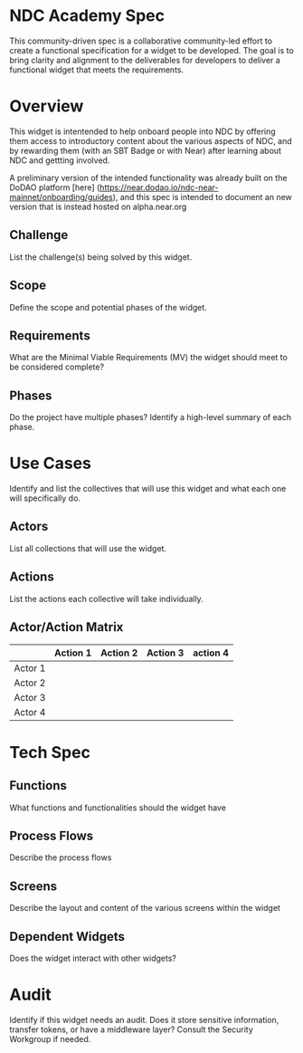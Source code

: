 # NDC Academy Spec

This community-driven spec is a collaborative community-led effort to create a functional specification for a widget to be developed. The goal is to bring clarity and alignment to the deliverables for developers to deliver a functional widget that meets the requirements.

# Overview
This widget is intentended to help onboard people into NDC by offering them access to introductory content about the various aspects of NDC, and by rewarding them (with an SBT Badge or with Near) after learning about NDC and gettting involved.

A preliminary version of the intended functionality was already built on the DoDAO platform [here] (https://near.dodao.io/ndc-near-mainnet/onboarding/guides), and this spec is intended to document an new version that is instead hosted on alpha.near.org

## Challenge
List the challenge(s) being solved by this widget.

## Scope
Define the scope and potential phases of the widget.

## Requirements
What are the Minimal Viable Requirements (MV)  the widget should meet to be considered complete?

## Phases
Do the project have multiple phases? Identify a high-level summary of each phase.

# Use Cases
Identify and list the collectives that will use this widget and what each one will specifically do.

## Actors
List all collections that will use the widget.
## Actions
List the actions each collective will take individually.

## Actor/Action Matrix


|         | Action 1 | Action 2 | Action 3 | action 4 |
| ------- | -------- | -------- | -------- | -------- |
| Actor 1 |          |          |          |          |
| Actor 2 |          |          |          |          |
| Actor 3 |          |          |          |          |
| Actor 4 |          |          |          |          |



# Tech Spec
## Functions
What functions and functionalities should the widget have

## Process Flows
Describe the process flows

## Screens
Describe the layout and content of the various screens within the widget

## Dependent Widgets
Does the widget interact with other widgets?

# Audit
Identify if this widget needs an audit. Does it store sensitive information, transfer tokens, or have a middleware layer? Consult the Security Workgroup if needed.
